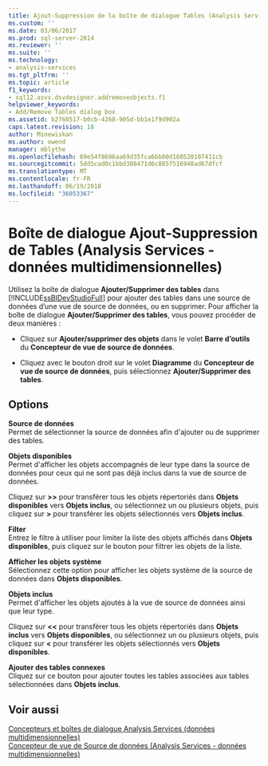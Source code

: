 ```yaml
---
title: Ajout-Suppression de la boîte de dialogue Tables (Analysis Services - données multidimensionnelles) | Documents Microsoft
ms.custom: ''
ms.date: 03/06/2017
ms.prod: sql-server-2014
ms.reviewer: ''
ms.suite: ''
ms.technology:
- analysis-services
ms.tgt_pltfrm: ''
ms.topic: article
f1_keywords:
- sql12.asvs.dsvdesigner.addremoveobjects.f1
helpviewer_keywords:
- Add/Remove Tables dialog box
ms.assetid: b2760517-b0cb-4268-905d-bb1e1f9d902a
caps.latest.revision: 18
author: Minewiskan
ms.author: owend
manager: mblythe
ms.openlocfilehash: 69e54f8696aa69d35fca6bb00d160520107411cb
ms.sourcegitcommit: 5dd5cad0c1bbd308471d6c885f516948ad67dfcf
ms.translationtype: MT
ms.contentlocale: fr-FR
ms.lasthandoff: 06/19/2018
ms.locfileid: "36053367"
---
```

# <a name="add-remove-tables-dialog-box-analysis-services---multidimensional-data"></a>Boîte de dialogue Ajout-Suppression de Tables (Analysis Services - données multidimensionnelles)
  Utilisez la boîte de dialogue **Ajouter/Supprimer des tables** dans [!INCLUDE[ssBIDevStudioFull](../../includes/ssbidevstudiofull-md.md)] pour ajouter des tables dans une source de données d’une vue de source de données, ou en supprimer. Pour afficher la boîte de dialogue **Ajouter/Supprimer des tables**, vous pouvez procéder de deux manières :  
  
-   Cliquez sur **Ajouter/supprimer des objets** dans le volet **Barre d’outils** du **Concepteur de vue de source de données**.  
  
-   Cliquez avec le bouton droit sur le volet **Diagramme** du **Concepteur de vue de source de données**, puis sélectionnez **Ajouter/Supprimer des tables**.  
  
## <a name="options"></a>Options  
 **Source de données**  
 Permet de sélectionner la source de données afin d'ajouter ou de supprimer des tables.  
  
 **Objets disponibles**  
 Permet d'afficher les objets accompagnés de leur type dans la source de données pour ceux qui ne sont pas déjà inclus dans la vue de source de données.  
  
 Cliquez sur **>>** pour transférer tous les objets répertoriés dans **Objets disponibles** vers **Objets inclus**, ou sélectionnez un ou plusieurs objets, puis cliquez sur **>** pour transférer les objets sélectionnés vers **Objets inclus**.  
  
 **Filter**  
 Entrez le filtre à utiliser pour limiter la liste des objets affichés dans **Objets disponibles**, puis cliquez sur le bouton pour filtrer les objets de la liste.  
  
 **Afficher les objets système**  
 Sélectionnez cette option pour afficher les objets système de la source de données dans **Objets disponibles**.  
  
 **Objets inclus**  
 Permet d'afficher les objets ajoutés à la vue de source de données ainsi que leur type.  
  
 Cliquez sur **<<** pour transférer tous les objets répertoriés dans **Objets inclus** vers **Objets disponibles**, ou sélectionnez un ou plusieurs objets, puis cliquez sur **<** pour transférer les objets sélectionnés vers **Objets disponibles**.  
  
 **Ajouter des tables connexes**  
 Cliquez sur ce bouton pour ajouter toutes les tables associées aux tables sélectionnées dans **Objets inclus**.  
  
## <a name="see-also"></a>Voir aussi  
 [Concepteurs et boîtes de dialogue Analysis Services &#40;données multidimensionnelles&#41;](../analysis-services/analysis-services-designers-and-dialog-boxes-multidimensional-data.md)   
 [Concepteur de vue de Source de données &#40;Analysis Services - données multidimensionnelles&#41;](../analysis-services/data-source-view-designer-analysis-services-multidimensional-data.md)  
  
  